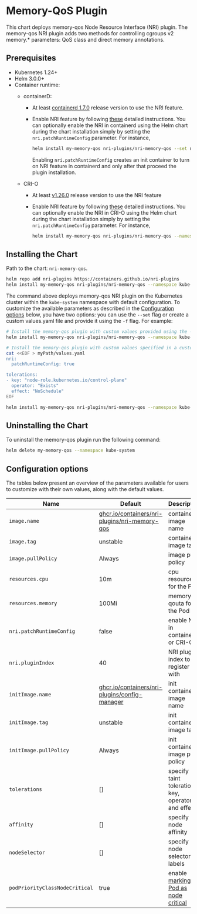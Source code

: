 # Memory-QoS Plugin

This chart deploys memory-qos Node Resource Interface (NRI) plugin. The
memory-qos NRI plugin adds two methods for controlling cgroups v2 memory.*
parameters: QoS class and direct memory annotations.

## Prerequisites

- Kubernetes 1.24+
- Helm 3.0.0+
- Container runtime:
  - containerD:
    - At least [containerd 1.7.0](https://github.com/containerd/containerd/releases/tag/v1.7.0)
      release version to use the NRI feature.

    - Enable NRI feature by following
      [these](https://github.com/containerd/containerd/blob/main/docs/NRI.md#enabling-nri-support-in-containerd)
      detailed instructions. You can optionally enable the NRI in containerd
      using the Helm chart during the chart installation simply by setting the
      `nri.patchRuntimeConfig` parameter. For instance,

      ```sh
      helm install my-memory-qos nri-plugins/nri-memory-qos --set nri.patchRuntimeConfig=true --namespace kube-system
      ```

      Enabling `nri.patchRuntimeConfig` creates an init container to turn on
      NRI feature in containerd and only after that proceed the plugin
      installation.

  - CRI-O
    - At least [v1.26.0](https://github.com/cri-o/cri-o/releases/tag/v1.26.0)
      release version to use the NRI feature
    - Enable NRI feature by following
      [these](https://github.com/cri-o/cri-o/blob/main/docs/crio.conf.5.md#crionri-table)
      detailed instructions.  You can optionally enable the NRI in CRI-O using
      the Helm chart during the chart installation simply by setting the
      `nri.patchRuntimeConfig` parameter. For instance,

      ```sh
      helm install my-memory-qos nri-plugins/nri-memory-qos --namespace kube-system --set nri.patchRuntimeConfig=true
      ```

## Installing the Chart

Path to the chart: `nri-memory-qos`.

```sh
helm repo add nri-plugins https://containers.github.io/nri-plugins
helm install my-memory-qos nri-plugins/nri-memory-qos --namespace kube-system
```

The command above deploys memory-qos NRI plugin on the Kubernetes cluster
within the `kube-system` namespace with default configuration. To customize the
available parameters as described in the [Configuration options](#configuration-options)
below, you have two options: you can use the `--set` flag or create a custom
values.yaml file and provide it using the `-f` flag. For example:

```sh
# Install the memory-qos plugin with custom values provided using the --set option
helm install my-memory-qos nri-plugins/nri-memory-qos --namespace kube-system --set nri.patchRuntimeConfig=true
```

```sh
# Install the memory-qos plugin with custom values specified in a custom values.yaml file
cat <<EOF > myPath/values.yaml
nri:
  patchRuntimeConfig: true

tolerations:
- key: "node-role.kubernetes.io/control-plane"
  operator: "Exists"
  effect: "NoSchedule"
EOF

helm install my-memory-qos nri-plugins/nri-memory-qos --namespace kube-system -f myPath/values.yaml
```

## Uninstalling the Chart

To uninstall the memory-qos plugin run the following command:

```sh
helm delete my-memory-qos --namespace kube-system
```

## Configuration options

The tables below present an overview of the parameters available for users to
customize with their own values, along with the default values.

| Name                     | Default                                                                                                                       | Description                                          |
| ------------------------ | ----------------------------------------------------------------------------------------------------------------------------- | ---------------------------------------------------- |
| `image.name`             | [ghcr.io/containers/nri-plugins/nri-memory-qos](https://ghcr.io/containers/nri-plugins/nri-memory-qos)                        | container image name                                 |
| `image.tag`              | unstable                                                                                                                      | container image tag                                  |
| `image.pullPolicy`       | Always                                                                                                                        | image pull policy                                    |
| `resources.cpu`          | 10m                                                                                                                           | cpu resources for the Pod                            |
| `resources.memory`       | 100Mi                                                                                                                         | memory qouta for the Pod                         |
| `nri.patchRuntimeConfig` | false                                                                                                                         | enable NRI in containerd or CRI-O                    |
| `nri.pluginIndex`        | 40                                                                                                                            | NRI plugin index to register with                    |
| `initImage.name`         | [ghcr.io/containers/nri-plugins/config-manager](https://ghcr.io/containers/nri-plugins/config-manager)                        | init container image name                            |
| `initImage.tag`          | unstable                                                                                                                      | init container image tag                             |
| `initImage.pullPolicy`   | Always                                                                                                                        | init container image pull policy                     |
| `tolerations`            | []                                                                                                                            | specify taint toleration key, operator and effect    |
| `affinity`               | []                                                                                                                            | specify node affinity                                |
| `nodeSelector`           | []                                                                                                                            | specify node selector labels                         |
| `podPriorityClassNodeCritical` | true                                                                                                                          | enable [marking Pod as node critical](https://kubernetes.io/docs/tasks/administer-cluster/guaranteed-scheduling-critical-addon-pods/#marking-pod-as-critical)                       |
